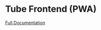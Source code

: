 # Tube Frontend (PWA)

[Full Documentation](https://github.com/GreenhouseStudios/tube-frontend/wiki)
